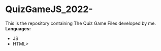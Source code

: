 # QuizGameJS_2022-
This is the repository containing The Quiz Game Files developed by me.
**Languages:**
<ul>
  <li>JS</li>
  <li>HTML></li>
</ul>
